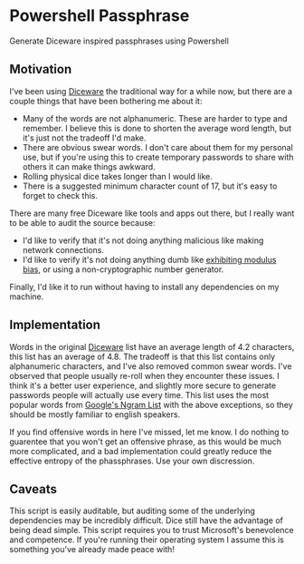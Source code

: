 # Powershell Passphrase
Generate Diceware inspired passphrases using Powershell

## Motivation
I've been using [Diceware](http://world.std.com/~reinhold/diceware.html) the traditional way for a while now, but there are a couple things that have been bothering me about it:
* Many of the words are not alphanumeric. These are harder to type and remember. I believe this is done to shorten the average word length, but it's just not the tradeoff I'd make.
* There are obvious swear words. I don't care about them for my personal use, but if you're using this to create temporary passwords to share with others it can make things awkward.
* Rolling physical dice takes longer than I would like.
* There is a suggested minimum character count of 17, but it's easy to forget to check this.

There are many free Diceware like tools and apps out there, but I really want to be able to audit the source because:
* I'd like to verify that it's not doing anything malicious like making network connections.
* I'd like to verify it's not doing anything dumb like [exhibiting modulus bias](http://stackoverflow.com/questions/10984974/why-do-people-say-there-is-modulo-bias-when-using-a-random-number-generator), or using a non-cryptographic number generator.

Finally, I'd like it to run without having to install any dependencies on my machine.

## Implementation
Words in the original [Diceware](http://world.std.com/~reinhold/diceware.html) list have an average length of 4.2 characters, this list has an average of 4.8. The tradeoff is that this list contains only alphanumeric characters, and I've also removed common swear
words. I've observed that people usually re-roll when they encounter these issues. I think it's a better user
experience, and slightly more secure to generate passwords people will actually use every time. This list uses the most
popular words from [Google's Ngram List](http://storage.googleapis.com/books/ngrams/books/datasetsv2.html) with the above exceptions, so they should be mostly familiar to english speakers.

If you find offensive words in here I've missed, let me know. I do nothing to guarentee that you won't get an offensive phrase, as this would be much more complicated, and a bad implementation could greatly reduce the effective entropy of the phassphrases. Use your own discression.

## Caveats
This script is easily auditable, but auditing some of the underlying dependencies may be incredibly difficult. Dice still have the advantage of being dead simple. This script requires you to trust Microsoft's benevolence and competence. If you're running their operating system I assume this is something you've already made peace with!

